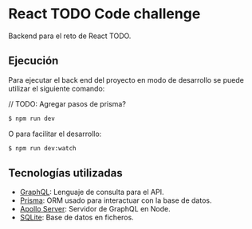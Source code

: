# React TODO Code challenge

Backend para el reto de React TODO.

## Ejecución

Para ejecutar el back end del proyecto en modo de desarrollo se puede utilizar el siguiente
comando:

// TODO: Agregar pasos de prisma?

```bash
$ npm run dev
```

O para facilitar el desarrollo:

```bash
$ npm run dev:watch
```

## Tecnologías utilizadas

- [GraphQL](https://graphql.org/): Lenguaje de consulta para el API.
- [Prisma](https://www.prisma.io/): ORM usado para interactuar con la base de datos.
- [Apollo Server](https://www.apollographql.com/docs/apollo-server/): Servidor de GraphQL en Node.
- [SQLite](https://sqlite.org/index.html): Base de datos en ficheros.
